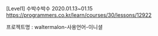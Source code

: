 [Level1] 수박수박수 2020.01.13~01.15 https://programmers.co.kr/learn/courses/30/lessons/12922 

프로젝트명 : waltermalon-사용언어-이니셜

